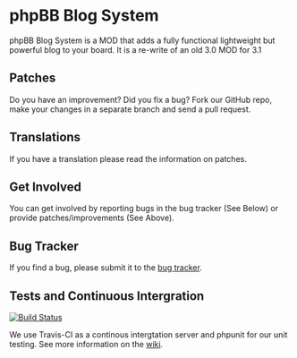# phpBB Blog System

phpBB Blog System is a MOD that adds a fully functional lightweight but powerful blog to your board. It is a re-write of an old 3.0 MOD for 3.1

## Patches

Do you have an improvement? Did you fix a bug? Fork our GitHub repo, make your changes in a separate branch and send a pull request.

## Translations

If you have a translation please read the information on patches.

## Get Involved

You can get involved by reporting bugs in the bug tracker (See Below) or provide patches/improvements (See Above).

## Bug Tracker

If you find a bug, please submit it to the [bug tracker](https://github.com/phpBB-Blog/phpBB-Blog-for-3.1/issues).

## Tests and Continuous Intergration
[![Build Status](https://secure.travis-ci.org/phpBB-Blog/phpBB-Blog-for-3.1.png?branch=master)](http://travis-ci.org/phpBB-Blog/phpBB-Blog-for-3.1)

We use Travis-CI as a continous intergtation server and phpunit for our unit testing. See more information on the [wiki](https://github.com/phpBB-Blog/phpBB-Blog-for-3.1/wiki/Unit-Tests).
